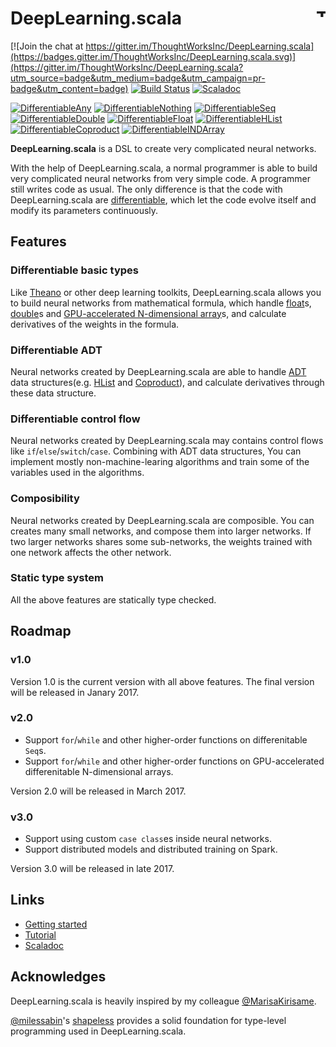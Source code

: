 # DeepLearning.scala  <a href="http://thoughtworks.com/"><img align="right" src="https://www.thoughtworks.com/imgs/tw-logo.png" title="ThoughtWorks" height="15"/></a>

[![Join the chat at https://gitter.im/ThoughtWorksInc/DeepLearning.scala](https://badges.gitter.im/ThoughtWorksInc/DeepLearning.scala.svg)](https://gitter.im/ThoughtWorksInc/DeepLearning.scala?utm_source=badge&utm_medium=badge&utm_campaign=pr-badge&utm_content=badge)
[![Build Status](https://travis-ci.org/ThoughtWorksInc/DeepLearning.scala.svg)](https://travis-ci.org/ThoughtWorksInc/DeepLearning.scala)
[![Scaladoc](https://javadoc.io/badge/com.thoughtworks.deeplearning/unidoc_2.11.svg?label=scaladoc)](https://javadoc.io/page/com.thoughtworks.deeplearning/unidoc_2.11/latest/com/thoughtworks/deeplearning/package.html)

[![DifferentiableAny](https://index.scala-lang.org/thoughtworksinc/deeplearning.scala/differentiableany/latest.svg)](https://index.scala-lang.org/thoughtworksinc/deeplearning.scala/differentiableany)
[![DifferentiableNothing](https://index.scala-lang.org/thoughtworksinc/deeplearning.scala/differentiablenothing/latest.svg)](https://index.scala-lang.org/thoughtworksinc/deeplearning.scala/differentiablenothing)
[![DifferentiableSeq](https://index.scala-lang.org/thoughtworksinc/deeplearning.scala/differentiableseq/latest.svg)](https://index.scala-lang.org/thoughtworksinc/deeplearning.scala/differentiableseq)
[![DifferentiableDouble](https://index.scala-lang.org/thoughtworksinc/deeplearning.scala/differentiabledouble/latest.svg)](https://index.scala-lang.org/thoughtworksinc/deeplearning.scala/differentiabledouble)
[![DifferentiableFloat](https://index.scala-lang.org/thoughtworksinc/deeplearning.scala/differentiablefloat/latest.svg)](https://index.scala-lang.org/thoughtworksinc/deeplearning.scala/differentiablefloat)
[![DifferentiableHList](https://index.scala-lang.org/thoughtworksinc/deeplearning.scala/differentiablehlist/latest.svg)](https://index.scala-lang.org/thoughtworksinc/deeplearning.scala/differentiablehlist)
[![DifferentiableCoproduct](https://index.scala-lang.org/thoughtworksinc/deeplearning.scala/differentiablecoproduct/latest.svg)](https://index.scala-lang.org/thoughtworksinc/deeplearning.scala/differentiablecoproduct)
[![DifferentiableINDArray](https://index.scala-lang.org/thoughtworksinc/deeplearning.scala/differentiableindarray/latest.svg)](https://index.scala-lang.org/thoughtworksinc/deeplearning.scala/differentiableindarray)

**DeepLearning.scala** is a DSL to create very complicated neural networks.

With the help of DeepLearning.scala, a normal programmer is able to build very complicated neural networks from very simple code. A programmer still writes code as usual. The only difference is that the code with DeepLearning.scala are [differentiable](https://colah.github.io/posts/2015-09-NN-Types-FP/), which let the code evolve itself and modify its parameters continuously.

## Features

### Differentiable basic types

Like [Theano](http://deeplearning.net/software/theano/) or other deep learning toolkits, DeepLearning.scala allows you to build neural networks from mathematical formula, which handle [float](https://javadoc.io/page/com.thoughtworks.deeplearning/unidoc_2.11/latest/com/thoughtworks/deeplearning/DifferentiableFloat$.html)s, [double](https://javadoc.io/page/com.thoughtworks.deeplearning/unidoc_2.11/latest/com/thoughtworks/deeplearning/DifferentiableDouble$.html)s and [GPU-accelerated N-dimensional array](https://javadoc.io/page/com.thoughtworks.deeplearning/unidoc_2.11/latest/com/thoughtworks/deeplearning/DifferentiableINDArray$.html)s, and calculate derivatives of the weights in the formula.

### Differentiable ADT

Neural networks created by DeepLearning.scala are able to handle [ADT](https://en.wikipedia.org/wiki/Algebraic_data_type) data structures(e.g. [HList](https://javadoc.io/page/com.thoughtworks.deeplearning/unidoc_2.11/latest/com/thoughtworks/deeplearning/DifferentiableHList$.html) and [Coproduct](https://javadoc.io/page/com.thoughtworks.deeplearning/unidoc_2.11/latest/com/thoughtworks/deeplearning/DifferentiableCoproduct$.html)), and calculate derivatives through these data structure.

### Differentiable control flow

Neural networks created by DeepLearning.scala may contains control flows like `if`/`else`/`switch`/`case`. Combining with ADT data structures, You can implement mostly non-machine-learing algorithms and train some of the variables used in the algorithms.

### Composibility

Neural networks created by DeepLearning.scala are composible. You can creates many small networks, and compose them into larger networks. If two larger networks shares some sub-networks, the weights trained with one network affects the other network.

### Static type system

All the above features are statically type checked.

## Roadmap

### v1.0

Version 1.0 is the current version with all above features. The final version will be released in Janary 2017.

### v2.0

* Support `for`/`while` and other higher-order functions on differenitable `Seq`s.
* Support `for`/`while` and other higher-order functions on GPU-accelerated differenitable N-dimensional arrays.

Version 2.0 will be released in March 2017.

### v3.0

* Support using custom `case class`es inside neural networks.
* Support distributed models and distributed training on Spark.

Version 3.0 will be released in late 2017.

## Links

* [Getting started](https://github.com/ThoughtWorksInc/implicit-dependent-type/wiki/Getting-Started)
* [Tutorial](https://github.com/ThoughtWorksInc/implicit-dependent-type/wiki/Home)
* [Scaladoc](https://javadoc.io/page/com.thoughtworks.deeplearning/unidoc_2.11/latest/com/thoughtworks/deeplearning/package.html)

## Acknowledges

DeepLearning.scala is heavily inspired by my colleague [@MarisaKirisame](https://github.com/MarisaKirisame).

[@milessabin](https://github.com/milessabin)'s [shapeless](https://github.com/milessabin/shapeless) provides a solid foundation for type-level programming used in DeepLearning.scala.
